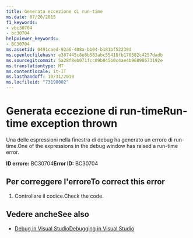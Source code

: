 ```yaml
---
title: Generata eccezione di run-time
ms.date: 07/20/2015
f1_keywords:
- vbc30704
- bc30704
helpviewer_keywords:
- BC30704
ms.assetid: 0491caed-92a6-408a-bb04-b181bf52239d
ms.openlocfilehash: e387445c8e8b583abc55418fb170582c4257dadb
ms.sourcegitcommit: 5a28f8eb071fcc09b045b0c4ae4b96898673192e
ms.translationtype: MT
ms.contentlocale: it-IT
ms.lasthandoff: 10/31/2019
ms.locfileid: "73198002"
---
```

# <a name="run-time-exception-thrown"></a><span data-ttu-id="6b167-102">Generata eccezione di run-time</span><span class="sxs-lookup"><span data-stu-id="6b167-102">Run-time exception thrown</span></span>
<span data-ttu-id="6b167-103">Una delle espressioni nella finestra di debug ha generato un errore di run-time.</span><span class="sxs-lookup"><span data-stu-id="6b167-103">One of the expressions in the debug window has raised a run-time error.</span></span>  
  
 <span data-ttu-id="6b167-104">**ID errore:** BC30704</span><span class="sxs-lookup"><span data-stu-id="6b167-104">**Error ID:** BC30704</span></span>  
  
## <a name="to-correct-this-error"></a><span data-ttu-id="6b167-105">Per correggere l'errore</span><span class="sxs-lookup"><span data-stu-id="6b167-105">To correct this error</span></span>  
  
1. <span data-ttu-id="6b167-106">Controllare il codice.</span><span class="sxs-lookup"><span data-stu-id="6b167-106">Check the code.</span></span>  
  
## <a name="see-also"></a><span data-ttu-id="6b167-107">Vedere anche</span><span class="sxs-lookup"><span data-stu-id="6b167-107">See also</span></span>

- [<span data-ttu-id="6b167-108">Debug in Visual Studio</span><span class="sxs-lookup"><span data-stu-id="6b167-108">Debugging in Visual Studio</span></span>](/visualstudio/debugger/debugger-feature-tour)
